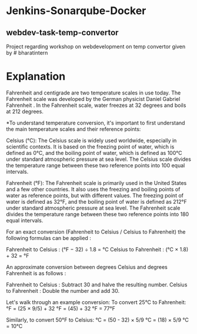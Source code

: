 # Jenkins-Sonarqube-Docker
## webdev-task-temp-convertor
Project regarding workshop on webdevelopment on temp convertor given by # bharatintern

# Explanation
Fahrenheit and centigrade are two temperature scales in use today. The Fahrenheit scale was developed by the German physicist Daniel Gabriel Fahrenheit . In the Fahrenheit scale, water freezes at 32 degrees and boils at 212 degrees.

*To understand temperature conversion, it's important to first understand the  main temperature scales and their reference points:

Celsius (°C):
The Celsius scale is widely used worldwide, especially in scientific contexts. It is based on the freezing point of water, which is defined as 0°C, and the boiling point of water, which is defined as 100°C under standard atmospheric pressure at sea level. The Celsius scale divides the temperature range between these two reference points into 100 equal intervals.

Fahrenheit (°F):
The Fahrenheit scale is primarily used in the United States and a few other countries. It also uses the freezing and boiling points of water as reference points, but with different values. The freezing point of water is defined as 32°F, and the boiling point of water is defined as 212°F under standard atmospheric pressure at sea level. The Fahrenheit scale divides the temperature range between these two reference points into 180 equal intervals.

For an exact conversion (Fahrenheit to Celsius / Celsius to Fahrenheit) the following formulas can be applied :

Fahrenheit to Celsius : (°F − 32) ÷ 1.8 = °C
Celsius to Fahrenheit : (°C × 1.8) + 32 = °F

An approximate conversion between degrees Celsius and degrees Fahrenheit is as follows :

Fahrenheit to Celsius : Subtract 30 and halve the resulting number.
Celsius to Fahrenheit : Double the number and add 30.

Let's walk through an example conversion:
To convert 25°C to Fahrenheit:
°F = (25 × 9/5) + 32
°F = (45) + 32
°F = 77°F

Similarly, to convert 50°F to Celsius:
°C = (50 - 32) × 5/9
°C = (18) × 5/9
°C = 10°C
